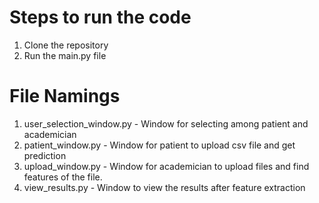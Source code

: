 # Steps to run the code
1. Clone the repository
2. Run the main.py file


# File Namings
1. user_selection_window.py - Window for selecting among patient and academician
2. patient_window.py - Window for patient to upload csv file and get prediction
3. upload_window.py - Window for academician to upload files and find features of the file.
4. view_results.py - Window to view the results after feature extraction
